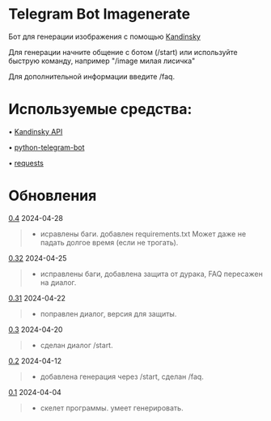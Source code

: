 # **Telegram Bot Imagenerate**
Бот для генерации изображения с помощью [Kandinsky](https://www.sberbank.com/promo/kandinsky/)

Для генерации начните общение с ботом (/start) или используйте быструю команду, например "/image милая лисичка"

Для дополнительной информации введите /faq.



# Используемые средства:
• [Kandinsky API](https://github.com/ai-forever/Kandinsky-3)

• [python-telegram-bot](https://github.com/python-telegram-bot/python-telegram-bot/)

• [requests](https://github.com/psf/requests)


# **Обновления**
[0.4](https://github.com/EliG0/imagenerate/commit/73043f09bca1686b1c90408ce14a9179df3cb8c9) 2024-04-28
>- исравлены баги. добавлен requirements.txt Может даже не падать долгое время (если не трогать).

[0.32](https://github.com/EliG0/imagenerate/commit/04b52544c1416a9b308385d809ab211f97de250e) 2024-04-25
>- исправлены баги, добавлена защита от дурака, FAQ пересажен на диалог.

[0.31](https://github.com/EliG0/imagenerate/commit/9d105d5c8ebafd010161f14bd0aa040dc5007e37) 2024-04-22
>- поправлен диалог, версия для защиты.

[0.3](https://github.com/EliG0/imagenerate/commit/cd46b8b868c04e61e00b032217a8a0a0508a1354) 2024-04-20
>- сделан диалог /start.

[0.2](https://github.com/EliG0/imagenerate/commit/ddc759edaf9b0a0454d9023f3e6f1567551fd626) 2024-04-12
>- добавлена генерация через /start, сделан /faq.

[0.1](https://github.com/EliG0/imagenerate/commit/fcb398f8f784da57a544edb9137f61e5a92c9230) 2024-04-04
>- скелет программы. умеет генерировать.
